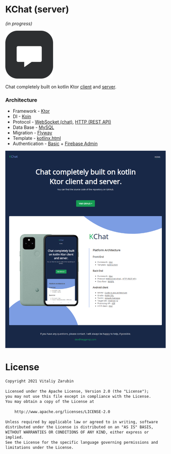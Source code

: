 KChat (server)
===================
_(in progress)_

![picture](data/preview.png)

Chat completely built on kotlin Ktor [client](https://github.com/keygenqt/android-KChat) and [server](https://github.com/keygenqt/api-KChat).

### Architecture
* Framework - [Ktor](https://ktor.io/)
* DI - [Koin](https://insert-koin.io/)
* Protocol - [WebSocket (chat)](https://en.wikipedia.org/wiki/WebSocket), [HTTP (REST API)](https://en.wikipedia.org/wiki/Hypertext_Transfer_Protocol)
* Data Base - [MySQL](https://www.mysql.com/)
* Migration - [Flyway](https://flywaydb.org/)
* Template -  [kotlinx.html](https://github.com/Kotlin/kotlinx.html)
* Authentication - [Basic](https://ktor.io/docs/basic.html) + [Firebase Admin](https://firebase.google.com/docs/admin/setup)

![picture](data/f-preview.png)

# License

```
Copyright 2021 Vitaliy Zarubin

Licensed under the Apache License, Version 2.0 (the "License");
you may not use this file except in compliance with the License.
You may obtain a copy of the License at

    http://www.apache.org/licenses/LICENSE-2.0

Unless required by applicable law or agreed to in writing, software
distributed under the License is distributed on an "AS IS" BASIS,
WITHOUT WARRANTIES OR CONDITIONS OF ANY KIND, either express or implied.
See the License for the specific language governing permissions and
limitations under the License.
```